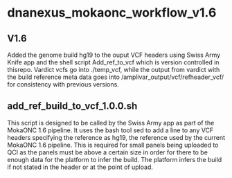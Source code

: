 # dnanexus_mokaonc_workflow_v1.6

## V1.6
Added the genome build hg19 to the ouput VCF headers using Swiss Army Knife app and the shell script Add_ref_to_vcf which is version controlled in thisrepo.  Vardict vcfs go into ./temp_vcf, while the output from vardict with the build reference meta data goes into /amplivar_output/vcf/refheader_vcf/ for consistency with previous versions.

## add_ref_build_to_vcf_1.0.0.sh
This script is designed to be called by the Swiss Army app as part of the MokaONC 1.6 pipeline. It uses the bash tool sed to add a line to any VCF headers specifying the reference as hg19, the reference used by the current MokaONC 1.6 pipeline. This is required for small panels being uploaded to QCI as the panels must be above a certain size in order for there to be enough data for the platform to infer the build.  The platform infers the build if not stated in the header or at the point of upload.

